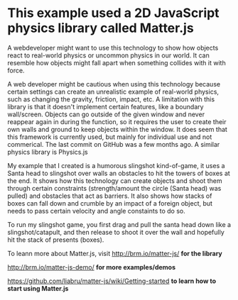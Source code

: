 # This example used a 2D JavaScript physics library called Matter.js

A webdeveloper might want to use this technology to show how objects react to real-world physics or uncommon physics in our world. It can resemble how objects might fall apart when something collides with it with force.

A web developer might be cautious when using this technology because certain settings can create an unrealistic example of real-world physics, such as changing the gravity, friction, impact, etc. A limitation with this library is that it doesn't implement certain features, like a boundary wall/screen. Objects can go outside of the given window and never reappear again in during the function, so it requires the user to create their own walls and ground to keep objects within the window. It does seem that this framework is currently used, but mainly for individual use and not commerical. The last commit on GitHub was a few months ago. A similar physics library is Physics.js

My example that I created is a humorous slingshot kind-of-game, it uses a Santa head to slingshot over walls an obstacles to hit the towers of boxes at the end. It shows how this technology can create objects and shoot them through certain constraints (strength/amount the circle (Santa head) was pulled) and obstacles that act as barriers. It also shows how stacks of boxes can fall down and crumble by an impact of a foreign object, but needs to pass certain velocity and angle constaints to do so.

To run my slingshot game, you first drag and pull the santa head down like a slingshot/catapult, and then release to shoot it over the wall and hopefully hit the stack of presents (boxes).

To leann more about Matter.js, visit http://brm.io/matter-js/ **for the library**

http://brm.io/matter-js-demo/ **for more examples/demos**

https://github.com/liabru/matter-js/wiki/Getting-started **to learn how to start using Matter.js**